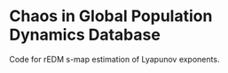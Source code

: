 # Chaos in Global Population Dynamics Database
Code for rEDM s-map estimation of Lyapunov exponents.
